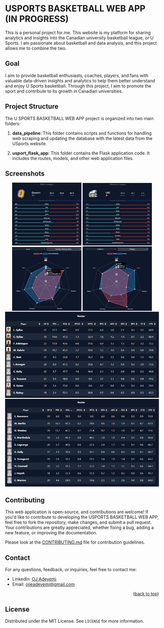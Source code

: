 # USPORTS BASKETBALL WEB APP (IN PROGRESS)

This is a personal project for me. This website is my platform for sharing analytics and insights into the Canadian university basketball league, or U Sports. I am passionate about basketball and data analysis, and this project allows me to combine the two.

<a name="readme-top"></a>

## Goal

I aim to provide basketball enthusiasts, coaches, players, and fans with valuable data-driven insights and analytics to help them better understand and enjoy U Sports basketball. Through this project, I aim to promote the sport and contribute to its growth in Canadian universities.

## Project Structure

The U SPORTS BASKETBALL WEB APP project is organized into two main folders:

1. **data_pipeline**: This folder contains scripts and functions for handling web scraping and updating the database with the latest data from the USports website.

2. **usport_flask_app**: This folder contains the Flask application code. It includes the routes, models, and other web application files.

## Screenshots

<div align="center">
    <img width="45%" src="./screenshots/image3.png" alt="screenshot"/>
    <img width="45%" src="./screenshots/image4.png" alt="screenshot"/>
</div>
<div align="center">
    <img  width="45%" src="./screenshots/image1.png" alt="screenshot"/>
    <img  width="45%" src="./screenshots/image2.png" alt="screenshot"/>
</div>
<div align="center">
    <img src="./screenshots/image5.png" alt="screenshot"/> 
    <img src="./screenshots/image6.png" alt="screenshot"/>
</div>

## Contributing

This web application is open-source, and contributions are welcome! If you'd like to contribute to developing the USPORTS BASKETBALL WEB APP, feel free to fork the repository, make changes, and submit a pull request. Your contributions are greatly appreciated, whether fixing a bug, adding a new feature, or improving the documentation.

Please look at the [CONTRIBUTING.md](CONTRIBUTING.md) file for contribution guidelines.

## Contact

For any questions, feedback, or inquiries, feel free to contact me:

- LinkedIn: [OJ Adeyemi](https://www.linkedin.com/in/oj-adeyemi/)
- Email: ojieadeyemi@gmail.com
  
<p align="right">(<a href="#readme-top">back to top</a>)</p>

<!-- LICENSE -->
## License

Distributed under the MIT License. See `LICENSE` for more information.
